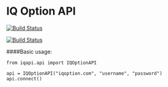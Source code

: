 # IQ Option API
[![Build Status](https://travis-ci.org/n1nj4z33/iqapi.png)](https://travis-ci.org/n1nj4z33/iqapi)

[![Build Status](https://readthedocs.org/projects/iqapi/badge/?version=latest)](http://iqapi.readthedocs.org/)

####Basic usage:
```
from iqapi.api import IQOptionAPI

api = IQOptionAPI("iqoption.com", "username", "password")
api.connect()
```

